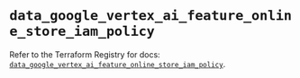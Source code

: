 # `data_google_vertex_ai_feature_online_store_iam_policy`

Refer to the Terraform Registry for docs: [`data_google_vertex_ai_feature_online_store_iam_policy`](https://registry.terraform.io/providers/hashicorp/google-beta/6.30.0/docs/data-sources/google_vertex_ai_feature_online_store_iam_policy).
